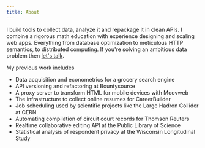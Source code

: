 ```yaml
---
title: About
---
```


I build tools to collect data, analyze it and repackage it in clean
APIs. I combine a rigorous math education with experience designing
and scaling web apps. Everything from database optimization to
meticulous HTTP semantics, to distributed computing. If you're
solving an ambitious data problem then [let's
talk](mailto:joe@begriffs.com).

My previous work includes

* Data acquisition and econometrics for a grocery search engine
* API versioning and refactoring at Bountysource
* A proxy server to transform HTML for mobile devices with Moovweb
* The infrastructure to collect online resumes for CareerBuilder
* Job scheduling used by scientific projects like the Large Hadron
  Collider at CERN
* Automating compilation of circuit court records for Thomson Reuters
* Realtime collaborative editing API at the Public Library of Science
* Statistical analysis of respondent privacy at the Wisconsin Longitudinal Study
